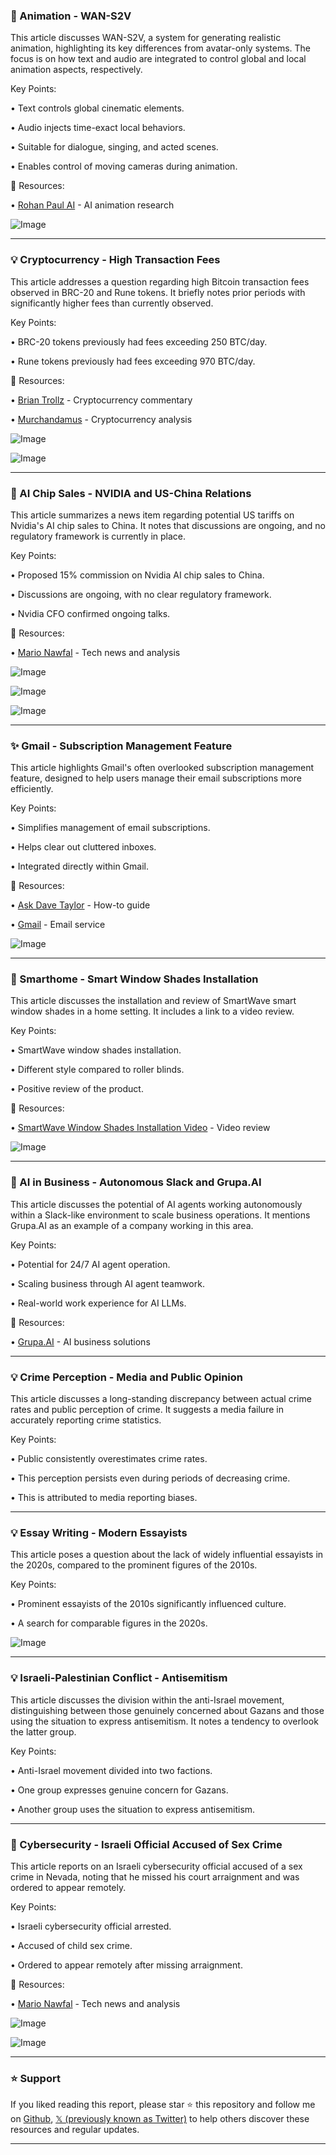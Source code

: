 ### 🤖 Animation - WAN-S2V

This article discusses WAN-S2V, a system for generating realistic animation, highlighting its key differences from avatar-only systems.  The focus is on how text and audio are integrated to control global and local animation aspects, respectively.

Key Points:

• Text controls global cinematic elements.


• Audio injects time-exact local behaviors.


• Suitable for dialogue, singing, and acted scenes.


• Enables control of moving cameras during animation.


🔗 Resources:

• [Rohan Paul AI](https://x.com/rohanpaul_ai) - AI animation research


![Image](https://pbs.twimg.com/media/GzaZ7xLa4AEvVQD?format=png&name=small)


---

### 💡 Cryptocurrency - High Transaction Fees

This article addresses a question regarding high Bitcoin transaction fees observed in BRC-20 and Rune tokens.  It briefly notes prior periods with significantly higher fees than currently observed.

Key Points:

• BRC-20 tokens previously had fees exceeding 250 BTC/day.


• Rune tokens previously had fees exceeding 970 BTC/day.


🔗 Resources:

• [Brian Trollz](https://x.com/brian_trollz) - Cryptocurrency commentary


• [Murchandamus](https://x.com/murchandamus) - Cryptocurrency analysis


![Image](https://pbs.twimg.com/media/GzaYxC-a4AQouv_?format=png&name=medium)


![Image](https://pbs.twimg.com/media/GzaY5zBa4AAKCYd?format=png&name=medium)


---

### 🤖 AI Chip Sales - NVIDIA and US-China Relations

This article summarizes a news item regarding potential US tariffs on Nvidia's AI chip sales to China. It notes that discussions are ongoing, and no regulatory framework is currently in place.

Key Points:

• Proposed 15% commission on Nvidia AI chip sales to China.


• Discussions are ongoing, with no clear regulatory framework.


• Nvidia CFO confirmed ongoing talks.


🔗 Resources:

• [Mario Nawfal](https://x.com/MarioNawfal) - Tech news and analysis


![Image](https://pbs.twimg.com/media/GzZ5TTKXcAACNQM?format=jpg&name=small)


![Image](https://pbs.twimg.com/media/GzZ5VejWAAAVeF8?format=jpg&name=small)


![Image](https://pbs.twimg.com/amplify_video_thumb/1960855269983875072/img/R2jmtN5YUe5lLdh1?format=jpg&name=240x240)


---

### ✨ Gmail - Subscription Management Feature

This article highlights Gmail's often overlooked subscription management feature, designed to help users manage their email subscriptions more efficiently.

Key Points:

• Simplifies management of email subscriptions.


• Helps clear out cluttered inboxes.


• Integrated directly within Gmail.


🔗 Resources:

• [Ask Dave Taylor](https://askdavetaylor.com/get-started-with-the-gmail-manage-subscriptions-feature/) - How-to guide


• [Gmail](https://x.com/gmail) - Email service


![Image](https://pbs.twimg.com/media/Gv1coupWAAAHboL?format=png&name=small)


---

### 🚀 Smarthome - Smart Window Shades Installation

This article discusses the installation and review of SmartWave smart window shades in a home setting.  It includes a link to a video review.

Key Points:

• SmartWave window shades installation.


• Different style compared to roller blinds.


• Positive review of the product.


🔗 Resources:

• [SmartWave Window Shades Installation Video](https://youtube.com/watch?v=r1AC9OEquK4) - Video review


![Image](https://pbs.twimg.com/media/GzVAosEbwAAjSD2?format=jpg&name=small)


---

### 🤖 AI in Business - Autonomous Slack and Grupa.AI

This article discusses the potential of AI agents working autonomously within a Slack-like environment to scale business operations. It mentions Grupa.AI as an example of a company working in this area.


Key Points:

• Potential for 24/7 AI agent operation.


• Scaling business through AI agent teamwork.


• Real-world work experience for AI LLMs.


🔗 Resources:

• [Grupa.AI](https://x.com/grupa_ai) - AI business solutions


---

### 💡 Crime Perception - Media and Public Opinion

This article discusses a long-standing discrepancy between actual crime rates and public perception of crime.  It suggests a media failure in accurately reporting crime statistics.

Key Points:

• Public consistently overestimates crime rates.


• This perception persists even during periods of decreasing crime.


• This is attributed to media reporting biases.



---

### 💡 Essay Writing - Modern Essayists

This article poses a question about the lack of widely influential essayists in the 2020s, compared to the prominent figures of the 2010s.

Key Points:

• Prominent essayists of the 2010s significantly influenced culture.


• A search for comparable figures in the 2020s.


![Image](https://pbs.twimg.com/media/GzXzzP7a4AQ3Prt?format=png&name=small)


---

### 💡 Israeli-Palestinian Conflict - Antisemitism

This article discusses the division within the anti-Israel movement, distinguishing between those genuinely concerned about Gazans and those using the situation to express antisemitism.  It notes a tendency to overlook the latter group.

Key Points:

• Anti-Israel movement divided into two factions.


• One group expresses genuine concern for Gazans.


• Another group uses the situation to express antisemitism.



---

### 🤖 Cybersecurity - Israeli Official Accused of Sex Crime

This article reports on an Israeli cybersecurity official accused of a sex crime in Nevada, noting that he missed his court arraignment and was ordered to appear remotely.


Key Points:

• Israeli cybersecurity official arrested.


• Accused of child sex crime.


• Ordered to appear remotely after missing arraignment.


🔗 Resources:

• [Mario Nawfal](https://x.com/MarioNawfal) - Tech news and analysis


![Image](https://pbs.twimg.com/media/GzZ88tVW4AAgR6e?format=jpg&name=small)


![Image](https://pbs.twimg.com/media/GzF9At8XMAAFVy9?format=png&name=240x240)


---

### ⭐️ Support

If you liked reading this report, please star ⭐️ this repository and follow me on [Github](https://github.com/Drix10), [𝕏 (previously known as Twitter)](https://x.com/DRIX_10_) to help others discover these resources and regular updates.

---